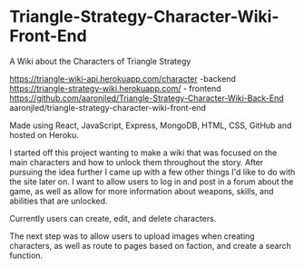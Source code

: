 # Triangle-Strategy-Character-Wiki-Front-End
A Wiki about the Characters of Triangle Strategy 

https://triangle-wiki-api.herokuapp.com/character -backend
https://triangle-strategy-wiki.herokuapp.com/ - frontend
https://github.com/aaronjled/Triangle-Strategy-Character-Wiki-Back-End
aaronjled/triangle-strategy-character-wiki-front-end

Made using React, JavaScript, Express, MongoDB, HTML, CSS, GitHub and hosted on Heroku.

I started off this project wanting to make a wiki that was focused on the main characters and how to unlock them throughout the story. After pursuing the idea further I came up with a few other things I'd like to do with the site later on. I want to allow users to log in and post in a forum about the game, as well as allow for more information about weapons, skills, and abilities that are unlocked. 

Currently users can create, edit, and delete characters.

The next step was to allow users to upload images when creating characters, as well as route to pages based on faction, and create a search function.